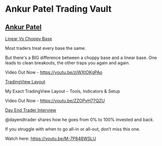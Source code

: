 # **Ankur Patel Trading Vault**

## [Ankur Patel](https://x.com/AnkurPatel59)
[Linear Vs Choppy Base](https://x.com/AnkurPatel59/status/1946412429539262607)

Most traders treat every base the same.

But there's a BIG difference between a choppy base and a linear base. One leads to clean breakouts, the other traps you again and again.

Video Out Now - https://youtu.be/zjWXtOKgPAo

[TradingView Layout](https://x.com/AnkurPatel59/status/1940402831560974762)

My Exact TradingView Layout – Tools, Indicators & Setup

Video Out Now -  https://youtu.be/ZZOPvH77QZU

[Day End Trader Interview](https://x.com/AnkurPatel59/status/1954022574821892144)

@dayendtrader
shares how he goes from 0% to 100% invested and back.

If you struggle with when to go all-in or all-out, don’t miss this one.

Watch here: https://youtu.be/M-7P848WSLU



